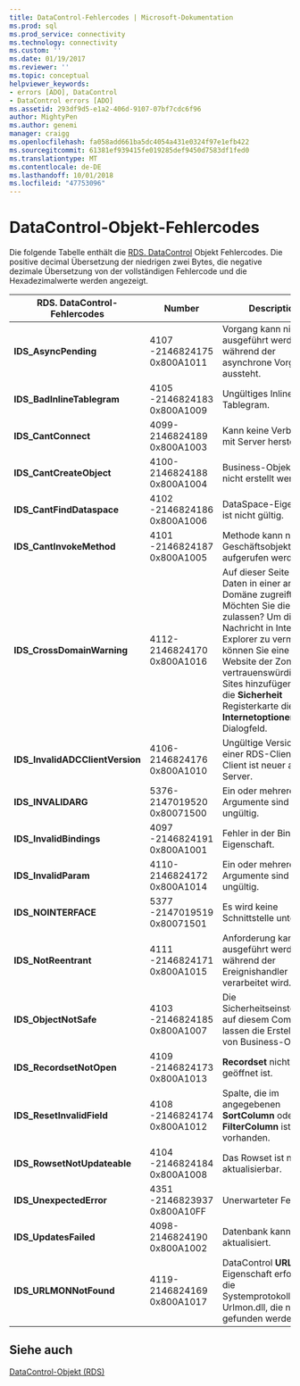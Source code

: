 ```yaml
---
title: DataControl-Fehlercodes | Microsoft-Dokumentation
ms.prod: sql
ms.prod_service: connectivity
ms.technology: connectivity
ms.custom: ''
ms.date: 01/19/2017
ms.reviewer: ''
ms.topic: conceptual
helpviewer_keywords:
- errors [ADO], DataControl
- DataControl errors [ADO]
ms.assetid: 293df9d5-e1a2-406d-9107-07bf7cdc6f96
author: MightyPen
ms.author: genemi
manager: craigg
ms.openlocfilehash: fa058add661ba5dc4054a431e0324f97e1efb422
ms.sourcegitcommit: 61381ef939415fe019285def9450d7583df1fed0
ms.translationtype: MT
ms.contentlocale: de-DE
ms.lasthandoff: 10/01/2018
ms.locfileid: "47753096"
---
```

# <a name="datacontrol-object-error-codes"></a>DataControl-Objekt-Fehlercodes
Die folgende Tabelle enthält die [RDS. DataControl](../../../ado/reference/rds-api/datacontrol-object-rds.md) Objekt Fehlercodes. Die positive decimal Übersetzung der niedrigen zwei Bytes, die negative dezimale Übersetzung von der vollständigen Fehlercode und die Hexadezimalwerte werden angezeigt.

|RDS. DataControl-Fehlercodes|Number|Description|
|---------------------------------|------------|-----------------|
|**IDS_AsyncPending**|4107 -2146824175 0x800A1011|Vorgang kann nicht ausgeführt werden, während der asynchrone Vorgang aussteht.|
|**IDS_BadInlineTablegram**|4105 -2146824183 0x800A1009|Ungültiges Inline Tablegram.|
|**IDS_CantConnect**|4099-2146824189 0x800A1003|Kann keine Verbindung mit Server herstellen.|
|**IDS_CantCreateObject**|4100-2146824188 0x800A1004|Business-Objekt kann nicht erstellt werden.|
|**IDS_CantFindDataspace**|4102 -2146824186 0x800A1006|DataSpace-Eigenschaft ist nicht gültig.|
|**IDS_CantInvokeMethod**|4101 -2146824187 0x800A1005|Methode kann nicht für Geschäftsobjekt aufgerufen werden.|
|**IDS_CrossDomainWarning**|4112-2146824170 0x800A1016|Auf dieser Seite auf die Daten in einer anderen Domäne zugreift. Möchten Sie dies zulassen? Um diese Nachricht in Internet Explorer zu vermeiden, können Sie eine sichere Website der Zone der vertrauenswürdigen Sites hinzufügen, auf die **Sicherheit** Registerkarte die **Internetoptionen** Dialogfeld.|
|**IDS_InvalidADCClientVersion**|4106-2146824176 0x800A1010|Ungültige Version in einer RDS-Client – Client ist neuer als die Server.|
|**IDS_INVALIDARG**|5376-2147019520 0x80071500|Ein oder mehrere Argumente sind ungültig.|
|**IDS_InvalidBindings**|4097 -2146824191 0x800A1001|Fehler in der Bindings-Eigenschaft.|
|**IDS_InvalidParam**|4110-2146824172 0x800A1014|Ein oder mehrere Argumente sind ungültig.|
|**IDS_NOINTERFACE**|5377 -2147019519 0x80071501|Es wird keine Schnittstelle unterstützt.|
|**IDS_NotReentrant**|4111 -2146824171 0x800A1015|Anforderung kann nicht ausgeführt werden, während der Ereignishandler noch verarbeitet wird.|
|**IDS_ObjectNotSafe**|4103 -2146824185 0x800A1007|Die Sicherheitseinstellungen auf diesem Computer lassen die Erstellung von Business-Objekt.|
|**IDS_RecordsetNotOpen**|4109 -2146824173 0x800A1013|**Recordset** nicht geöffnet ist.|
|**IDS_ResetInvalidField**|4108 -2146824174 0x800A1012|Spalte, die im angegebenen **SortColumn** oder **FilterColumn** ist nicht vorhanden.|
|**IDS_RowsetNotUpdateable**|4104 -2146824184 0x800A1008|Das Rowset ist nicht aktualisierbar.|
|**IDS_UnexpectedError**|4351 -2146823937 0x800A10FF|Unerwarteter Fehler.|
|**IDS_UpdatesFailed**|4098-2146824190 0x800A1002|Datenbank kann nicht aktualisiert.|
|**IDS_URLMONNotFound**|4119-2146824169 0x800A1017|DataControl **URL** Eigenschaft erfordert die Systemprotokolldatei Urlmon.dll, die nicht gefunden werden kann.|

## <a name="see-also"></a>Siehe auch
 [DataControl-Objekt (RDS)](../../../ado/reference/rds-api/datacontrol-object-rds.md)
